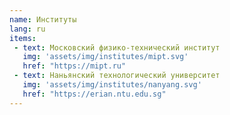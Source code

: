 ```yaml
---
name: Институты
lang: ru
items: 
 - text: Московский физико-технический институт
   img: 'assets/img/institutes/mipt.svg'   
   href: "https://mipt.ru"
 - text: Наньянский технологический университет
   img: 'assets/img/institutes/nanyang.svg'   
   href: "https://erian.ntu.edu.sg"         
---
```

